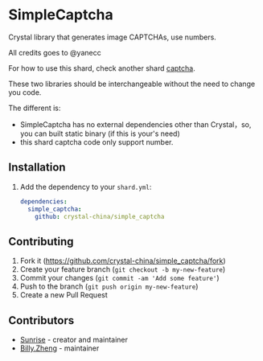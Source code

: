 # SimpleCaptcha

Crystal library that generates image CAPTCHAs, use numbers.

All credits goes to @yanecc

For how to use this shard, check another shard [captcha](https://github.com/crystal-china/captcha).

These two libraries should be interchangeable without the need to change you code.

The different is:

- SimpleCaptcha has no external dependencies other than Crystal，so, you can 
  built static binary (if this is your's need)
- this shard captcha code only support number.

## Installation

1. Add the dependency to your `shard.yml`:

   ```yaml
   dependencies:
     simple_captcha:
       github: crystal-china/simple_captcha
   ```

## Contributing

1. Fork it (<https://github.com/crystal-china/simple_captcha/fork>)
2. Create your feature branch (`git checkout -b my-new-feature`)
3. Commit your changes (`git commit -am 'Add some feature'`)
4. Push to the branch (`git push origin my-new-feature`)
5. Create a new Pull Request

## Contributors

- [Sunrise](https://github.com/yanecc) - creator and maintainer
- [Billy.Zheng](https://github.com/zw963) - maintainer

